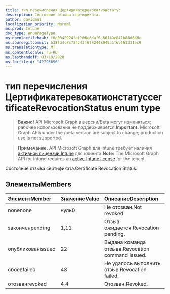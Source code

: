 ```yaml
---
title: тип перечисления Цертификатеревокатионстатус
description: Состояние отзыва сертификата.
author: davidmu1
localization_priority: Normal
ms.prod: Intune
doc_type: enumPageType
ms.openlocfilehash: f0e0342924faf166e6daf0a66149e841b88d6d0c
ms.sourcegitcommit: b38fd4c8c734243f6f82448045a1f6bf63311ec9
ms.translationtype: MT
ms.contentlocale: ru-RU
ms.lasthandoff: 03/18/2020
ms.locfileid: "42795696"
---
```

# <a name="certificaterevocationstatus-enum-type"></a><span data-ttu-id="27a79-103">тип перечисления Цертификатеревокатионстатус</span><span class="sxs-lookup"><span data-stu-id="27a79-103">certificateRevocationStatus enum type</span></span>

> <span data-ttu-id="27a79-104">**Важно!** API Microsoft Graph в версии/Beta могут изменяться; рабочее использование не поддерживается.</span><span class="sxs-lookup"><span data-stu-id="27a79-104">**Important:** Microsoft Graph APIs under the /beta version are subject to change; production use is not supported.</span></span>

> <span data-ttu-id="27a79-105">**Примечание.** API Microsoft Graph для Intune требует наличия [активной лицензии Intune](https://go.microsoft.com/fwlink/?linkid=839381) для клиента.</span><span class="sxs-lookup"><span data-stu-id="27a79-105">**Note:** The Microsoft Graph API for Intune requires an [active Intune license](https://go.microsoft.com/fwlink/?linkid=839381) for the tenant.</span></span>

<span data-ttu-id="27a79-106">Состояние отзыва сертификата.</span><span class="sxs-lookup"><span data-stu-id="27a79-106">Certificate Revocation Status.</span></span>

## <a name="members"></a><span data-ttu-id="27a79-107">Элементы</span><span class="sxs-lookup"><span data-stu-id="27a79-107">Members</span></span>
|<span data-ttu-id="27a79-108">Элемент</span><span class="sxs-lookup"><span data-stu-id="27a79-108">Member</span></span>|<span data-ttu-id="27a79-109">Значение</span><span class="sxs-lookup"><span data-stu-id="27a79-109">Value</span></span>|<span data-ttu-id="27a79-110">Описание</span><span class="sxs-lookup"><span data-stu-id="27a79-110">Description</span></span>|
|:---|:---|:---|
|<span data-ttu-id="27a79-111">none</span><span class="sxs-lookup"><span data-stu-id="27a79-111">none</span></span>|<span data-ttu-id="27a79-112">нуль</span><span class="sxs-lookup"><span data-stu-id="27a79-112">0</span></span>|<span data-ttu-id="27a79-113">Не отозван.</span><span class="sxs-lookup"><span data-stu-id="27a79-113">Not revoked.</span></span>|
|<span data-ttu-id="27a79-114">закончен</span><span class="sxs-lookup"><span data-stu-id="27a79-114">pending</span></span>|<span data-ttu-id="27a79-115">1,1</span><span class="sxs-lookup"><span data-stu-id="27a79-115">1</span></span>|<span data-ttu-id="27a79-116">Отзыв ожидается.</span><span class="sxs-lookup"><span data-stu-id="27a79-116">Revocation pending.</span></span>|
|<span data-ttu-id="27a79-117">опубликован</span><span class="sxs-lookup"><span data-stu-id="27a79-117">issued</span></span>|<span data-ttu-id="27a79-118">2</span><span class="sxs-lookup"><span data-stu-id="27a79-118">2</span></span>|<span data-ttu-id="27a79-119">Выдана команда отзыва.</span><span class="sxs-lookup"><span data-stu-id="27a79-119">Revocation command issued.</span></span>|
|<span data-ttu-id="27a79-120">сбоев</span><span class="sxs-lookup"><span data-stu-id="27a79-120">failed</span></span>|<span data-ttu-id="27a79-121">4</span><span class="sxs-lookup"><span data-stu-id="27a79-121">3</span></span>|<span data-ttu-id="27a79-122">Не удалось выполнить отзыв.</span><span class="sxs-lookup"><span data-stu-id="27a79-122">Revocation failed.</span></span>|
|<span data-ttu-id="27a79-123">отозван</span><span class="sxs-lookup"><span data-stu-id="27a79-123">revoked</span></span>|<span data-ttu-id="27a79-124">4 </span><span class="sxs-lookup"><span data-stu-id="27a79-124">4</span></span>|<span data-ttu-id="27a79-125">Отозван.</span><span class="sxs-lookup"><span data-stu-id="27a79-125">Revoked.</span></span>|



